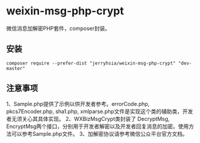 # weixin-msg-php-crypt
微信消息加解密PHP套件，composer封装。

## 安装

`composer require --prefer-dist "jerryhsia/weixin-msg-php-crypt" "dev-master"`

## 注意事项

1、Sample.php提供了示例以供开发者参考。errorCode.php, pkcs7Encoder.php, sha1.php, xmlparse.php文件是实现这个类的辅助类，开发者无须关心其具体实现。
2、WXBizMsgCrypt类封装了 DecryptMsg, EncryptMsg两个接口，分别用于开发者解密以及开发者回复消息的加密。使用方法可以参考Sample.php文件。
3、加解密协议请参考微信公众平台官方文档。
